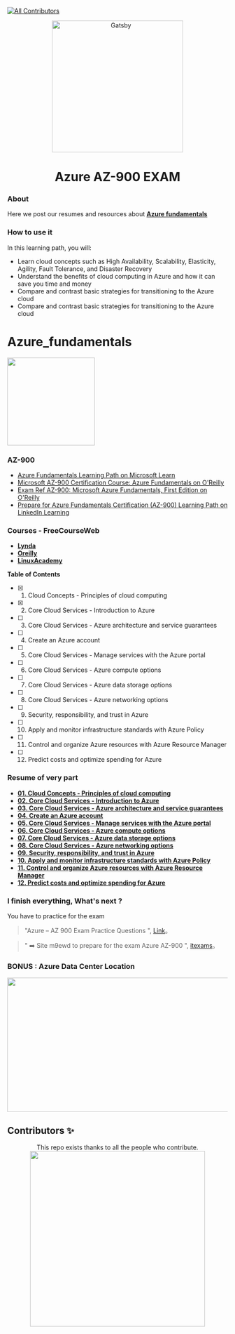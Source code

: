 [![All Contributors](https://img.shields.io/badge/all_contributors-5-blue.svg?style=flat-square)](#contributors-)


<p align="center">
  <a href="https://1337.ma"Azure fundamentals">
    <img alt="Gatsby" src="https://i.imgur.com/jm1e5Hk.jpg" width="300" />
  </a>
</p>
<h1 align="center">
  Azure AZ-900 EXAM
</h1>

### About

Here we post our resumes and resources about **[Azure fundamentals](https://docs.microsoft.com/en-us/learn/paths/azure-fundamentals/ "Azure fundamentals")**

### How to use it 
In this learning path, you will:

- Learn cloud concepts such as High Availability, Scalability, Elasticity, Agility, Fault Tolerance, and Disaster Recovery
- Understand the benefits of cloud computing in Azure and how it can save you time and money
- Compare and contrast basic strategies for transitioning to the Azure cloud
- Compare and contrast basic strategies for transitioning to the Azure cloud

# Azure_fundamentals

<img src="https://docs.microsoft.com/en-us/media/learn/certification/badges/microsoft-certified-fundamentals-badge.svg" width="200" height="200">


### AZ-900
-  [Azure Fundamentals Learning Path on Microsoft Learn](https://docs.microsoft.com/en-us/learn/paths/azure-fundamentals/index)
-  [Microsoft AZ-900 Certification Course: Azure Fundamentals on O'Reilly](https://learning.oreilly.com/videos/microsoft-az-900-certification/10009AZ900454545)
-  [Exam Ref AZ-900: Microsoft Azure Fundamentals, First Edition on O'Reilly](https://learning.oreilly.com/library/view/exam-ref-az-900/9780135732199/)
-  [Prepare for Azure Fundamentals Certification (AZ-900) Learning Path on LinkedIn Learning](https://www.linkedin.com/learning/paths/prepare-for-azure-fundamentals-certification-az-900)

### Courses - FreeCourseWeb
- **[Lynda](https://www.1377x.to/torrent/4020123/FreeCourseWeb-Lynda-Exam-Prep-Microsoft-Azure-Fundamentals-AZ-900/ "Lynda-Exam-Prep-Microsoft-Azure-Fundamentals-AZ-900")**
- **[Oreilly](https://www.1377x.to/torrent/3839616/FreeCourseWeb-Oreilly-Microsoft-AZ-900-Certification-Course-Azure-Fundamentals/ "Lynda-Exam-Prep-Microsoft-Azure-Fundamentals-AZ-900")**
- **[LinuxAcademy](https://www.1377x.to/torrent/3910842/FreeCourseWeb-LinuxAcademy-Microsoft-Azure-Fundamentals-AZ-900-Exam-Prep/ "Lynda-Exam-Prep-Microsoft-Azure-Fundamentals-AZ-900")**


**Table of Contents**

- [x] 01. Cloud Concepts - Principles of cloud computing
- [x] 02. Core Cloud Services - Introduction to Azure
- [ ] 03. Core Cloud Services - Azure architecture and service guarantees
- [ ] 04. Create an Azure account
- [ ] 05. Core Cloud Services - Manage services with the Azure portal
- [ ] 06. Core Cloud Services - Azure compute options
- [ ] 07. Core Cloud Services - Azure data storage options
- [ ] 08. Core Cloud Services - Azure networking options
- [ ] 09. Security, responsibility, and trust in Azure
- [ ] 10. Apply and monitor infrastructure standards with Azure Policy
- [ ] 11. Control and organize Azure resources with Azure Resource Manager
- [ ] 12. Predict costs and optimize spending for Azure

### Resume of very part
- **[01. Cloud Concepts - Principles of cloud computing](https://github.com/hamza-ezzahiry/azure_fundamentals/blob/master/01_Cloud_Concepts_Principles_of_cloud_computing.md)**
- **[02. Core Cloud Services - Introduction to Azure](https://github.com/hamza-ezzahiry/azure_fundamentals/blob/master/02_Core_Cloud_Services_Introduction_to_Azure.md)**
- **[03. Core Cloud Services - Azure architecture and service guarantees](https://github.com/hamza-ezzahiry/azure_fundamentals/blob/master/03_Core_Cloud_Services_Azure_architecture_and_service_guarantees.md)**
- **[04. Create an Azure account](https://github.com/hamza-ezzahiry/azure_fundamentals/blob/master/04_Create_an_Azure_account.md)**
- **[05. Core Cloud Services - Manage services with the Azure portal](https://github.com/hamza-ezzahiry/azure_fundamentals/blob/master/05_Core_Cloud_Services_Manage_services_with_the_Azure_portal.md)**
- **[06. Core Cloud Services - Azure compute options](https://github.com/hamza-ezzahiry/azure_fundamentals/blob/master/06_Core_Cloud_Services_Azure_compute_options.md)**
- **[07. Core Cloud Services - Azure data storage options](https://github.com/hamza-ezzahiry/azure_fundamentals/blob/master/07_Core_Cloud_Services_Azure_data_storage_options.md)**
- **[08. Core Cloud Services - Azure networking options](https://github.com/hamza-ezzahiry/azure_fundamentals/blob/master/08_Core_Cloud_Services_Azure_networking_options.md)**
- **[09. Security, responsibility, and trust in Azure](https://github.com/hamza-ezzahiry/azure_fundamentals/blob/master/09_Security_responsibility_and_trust_in_Azure.md)**
- **[10. Apply and monitor infrastructure standards with Azure Policy](https://github.com/hamza-ezzahiry/azure_fundamentals/blob/master/10_Apply_and_monitor_infrastructure_standards_with_Azure_Policy.md)**
- **[11. Control and organize Azure resources with Azure Resource Manager](https://github.com/hamza-ezzahiry/azure_fundamentals/blob/master/11_Control_and_organize_Azure_resources_with_Azure_Resource_Manager.md)**
- **[12. Predict costs and optimize spending for Azure](https://github.com/hamza-ezzahiry/azure_fundamentals/blob/master/12_Predict_costs_and_optimize_spending_for_Azure.md)**

### I finish everything, What's next ?

You have to practice for the exam 
                    
> "Azure – AZ 900 Exam Practice Questions ", [Link](https://www.youtube.com/watch?v=vhq4a3eDgOo&list=PLdqqOBmV4WseQr44hXtINfKMwEkSaleoh)。

> " ➡️ Site m9ewd to prepare for the exam Azure AZ-900 ", [itexams](https://www.itexams.com/exam/AZ-900)。


### BONUS : Azure Data Center Location

<img src="https://joranmarkx.files.wordpress.com/2014/09/2014-09-15_21h45_08.png" width="621" height="306">

## Contributors ✨

<p align="center"> This repo exists thanks to all the people who contribute.<br>
<a href="https://github.com/hamza-ezzahiry/azure_fundamentals/graphs/contributors">
 <img src="https://i.imgur.com/eYNbyDR.png" height="400" />
</a></p>
